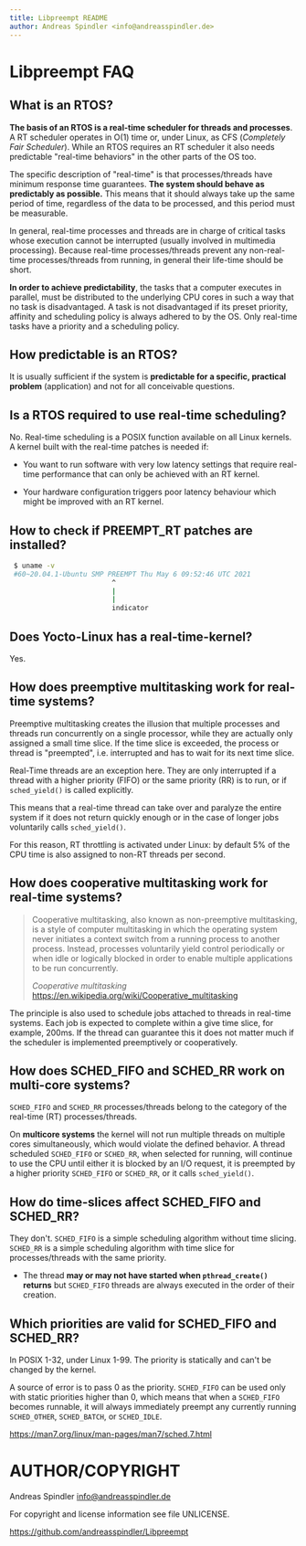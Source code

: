 ```yaml
---
title: Libpreempt README
author: Andreas Spindler <info@andreasspindler.de>
---
```


# Libpreempt FAQ

## What is an RTOS?

**The basis of an RTOS is a real-time scheduler for threads and processes**. A
RT scheduler operates in O(1) time or, under Linux, as CFS (*Completely Fair
Scheduler*). While an RTOS requires an RT scheduler it also needs predictable
"real-time behaviors" in the other parts of the OS too.

The specific description of "real-time" is that processes/threads have minimum
response time guarantees. **The system should behave as predictably as
possible.** This means that it should always take up the same period of time,
regardless of the data to be processed, and this period must be measurable.

In general, real-time processes and threads are in charge of critical tasks
whose execution cannot be interrupted (usually involved in multimedia
processing). Because real-time processes/threads prevent any non-real-time
processes/threads from running, in general their life-time should be short.

**In order to achieve predictability**, the tasks that a computer executes in
parallel, must be distributed to the underlying CPU cores in such a way that no
task is disadvantaged. A task is not disadvantaged if its preset priority,
affinity and scheduling policy is always adhered to by the OS. Only real-time
tasks have a priority and a scheduling policy.

## How predictable is an RTOS?

It is usually sufficient if the system is **predictable for a specific,
practical problem** (application) and not for all conceivable questions.

## Is a RTOS required to use real-time scheduling?

No. Real-time scheduling is a POSIX function available on all Linux kernels. A
kernel built with the real-time patches is needed if:

- You want to run software with very low latency settings that require real-time
  performance that can only be achieved with an RT kernel.

- Your hardware configuration triggers poor latency behaviour which might be
  improved with an RT kernel.
  
## How to check if PREEMPT_RT patches are installed?

``` sh
 $ uname -v
 #60~20.04.1-Ubuntu SMP PREEMPT Thu May 6 09:52:46 UTC 2021
                         ^
                         |
                         |
                         indicator
```

## Does Yocto-Linux has a real-time-kernel?

Yes.

## How does preemptive multitasking work for real-time systems?

Preemptive multitasking creates the illusion that multiple processes and threads
run concurrently on a single processor, while they are actually only assigned a
small time slice. If the time slice is exceeded, the process or thread is
"preempted", i.e. interrupted and has to wait for its next time slice.

Real-Time threads are an exception here. They are only interrupted if a thread
with a higher priority (FIFO) or the same priority (RR) is to run, or if
`sched_yield()` is called explicitly.

This means that a real-time thread can take over and paralyze the entire system
if it does not return quickly enough or in the case of longer jobs voluntarily
calls `sched_yield()`.

For this reason, RT throttling is activated under Linux: by default 5% of the
CPU time is also assigned to non-RT threads per second.

## How does cooperative multitasking work for real-time systems?

> Cooperative multitasking, also known as non-preemptive multitasking, is a
> style of computer multitasking in which the operating system never initiates a
> context switch from a running process to another process. Instead, processes
> voluntarily yield control periodically or when idle or logically blocked in
> order to enable multiple applications to be run concurrently.
>
> *Cooperative multitasking*
> https://en.wikipedia.org/wiki/Cooperative_multitasking

The principle is also used to schedule jobs attached to threads in real-time
systems. Each job is expected to complete within a give time slice, for example,
200ms. If the thread can guarantee this it does not matter much if the scheduler
is implemented preemptively or cooperatively.

## How does SCHED_FIFO and SCHED_RR work on multi-core systems?

`SCHED_FIFO` and `SCHED_RR` processes/threads belong to the category of the
real-time (RT) processes/threads.

On **multicore systems** the kernel will not run multiple threads on multiple
cores simultaneously, which would violate the defined behavior. A thread
scheduled `SCHED_FIFO` or `SCHED_RR`, when selected for running, will continue
to use the CPU until either it is blocked by an I/O request, it is preempted by
a higher priority `SCHED_FIFO` or `SCHED_RR`, or it calls `sched_yield()`.

## How do time-slices affect SCHED_FIFO and SCHED_RR?

They don't. `SCHED_FIFO` is a simple scheduling algorithm without time slicing.
`SCHED_RR` is a simple scheduling algorithm with time slice for
processes/threads with the same priority.

- The thread **may or may not have started when `pthread_create()` returns** but
  `SCHED_FIFO` threads are always executed in the order of their creation.

## Which priorities are valid for SCHED_FIFO and SCHED_RR?

In POSIX 1-32, under Linux 1-99.  The priority is statically and can't be
changed by the kernel.

A source of error is to pass 0 as the priority. `SCHED_FIFO` can be used only
with static priorities higher than 0, which means that when a `SCHED_FIFO`
becomes runnable, it will always immediately preempt any currently running
`SCHED_OTHER`, `SCHED_BATCH`, or `SCHED_IDLE`.

https://man7.org/linux/man-pages/man7/sched.7.html

# AUTHOR/COPYRIGHT

Andreas Spindler <info@andreasspindler.de>

For copyright and license information see file UNLICENSE.

https://github.com/andreasspindler/Libpreempt

<!--
Local Variables:
fill-column: 80
indent-tabs-mode: nil
markdown-enable-math: t
End:
-->
